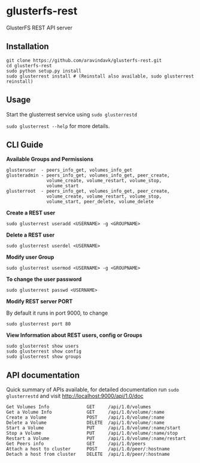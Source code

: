 glusterfs-rest
===============

GlusterFS REST API server

## Installation

    git clone https://github.com/aravindavk/glusterfs-rest.git
    cd glusterfs-rest
    sudo python setup.py install
    sudo glusterrest install # (Reinstall also available, sudo glusterrest reinstall)



## Usage

Start the glusterrest service using `sudo glusterrestd`

`sudo glusterrest --help` for more details.

## CLI Guide

**Available Groups and Permissions**

    glusteruser  - peers_info_get, volumes_info_get
    glusteradmin - peers_info_get, volumes_info_get, peer_create,
                   volume_create, volume_restart, volume_stop,
                   volume_start
    glusterroot  - peers_info_get, volumes_info_get, peer_create,
                   volume_create, volume_restart, volume_stop,
                   volume_start, peer_delete, volume_delete


**Create a REST user**  

    sudo glusterrest useradd <USERNAME> -g <GROUPNAME>

**Delete a REST user**  

    sudo glusterrest userdel <USERNAME>

**Modify user Group**  

    sudo glusterrest usermod <USERNAME> -g <GROUPNAME>

**To change the user password**  

    sudo glusterrest passwd <USERNAME>

**Modify REST server PORT**  

By default it runs in port 9000, to change

    sudo glusterrest port 80

**View Information about REST users, config or Groups**  

    sudo glusterrest show users
    sudo glusterrest show config
    sudo glusterrest show groups

## API documentation

Quick summary of APIs available, for detailed documentation run `sudo glusterrestd` and visit [http://localhost:9000/api/1.0/doc](http://localhost:9000/api/1.0/doc)

    Get Volumes Info              GET     /api/1.0/volumes
    Get a Volume Info             GET     /api/1.0/volume/:name
    Create a Volume               POST    /api/1.0/volume/:name
    Delete a Volume               DELETE  /api/1.0/volume/:name
    Start a Volume                PUT     /api/1.0/volume/:name/start
    Stop a Volume                 PUT     /api/1.0/volume/:name/stop
    Restart a Volume              PUT     /api/1.0/volume/:name/restart
    Get Peers info                GET     /api/1.0/peers
    Attach a host to cluster      POST    /api/1.0/peer/:hostname
    Detach a host from cluster    DELETE  /api/1.0/peer/:hostname

